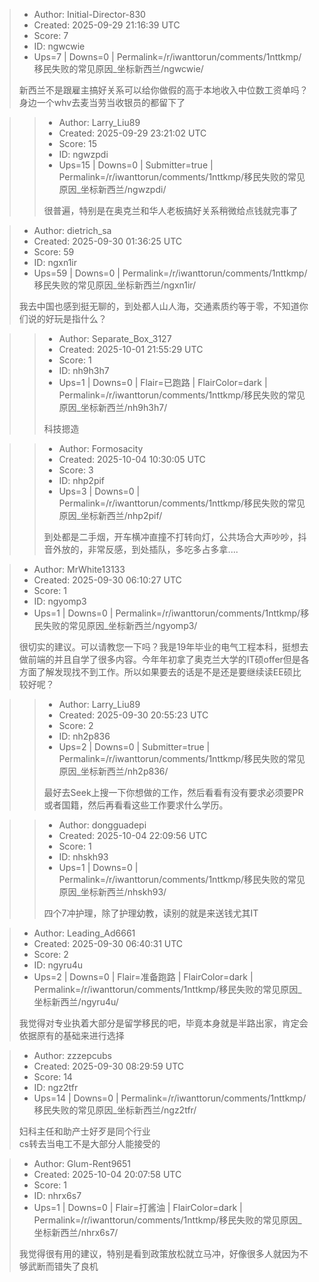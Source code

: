 > - Author: Initial-Director-830
> - Created: 2025-09-29 21:16:39 UTC
> - Score: 7
> - ID: ngwcwie
> - Ups=7 | Downs=0 | Permalink=/r/iwanttorun/comments/1nttkmp/移民失败的常见原因_坐标新西兰/ngwcwie/
>
> 新西兰不是跟雇主搞好关系可以给你做假的高于本地收入中位数工资单吗？ 身边一个whv去麦当劳当收银员的都留下了

>> - Author: Larry_Liu89
>> - Created: 2025-09-29 23:21:02 UTC
>> - Score: 15
>> - ID: ngwzpdi
>> - Ups=15 | Downs=0 | Submitter=true | Permalink=/r/iwanttorun/comments/1nttkmp/移民失败的常见原因_坐标新西兰/ngwzpdi/
>>
>> 很普遍，特别是在奥克兰和华人老板搞好关系稍微给点钱就完事了

> - Author: dietrich_sa
> - Created: 2025-09-30 01:36:25 UTC
> - Score: 59
> - ID: ngxn1ir
> - Ups=59 | Downs=0 | Permalink=/r/iwanttorun/comments/1nttkmp/移民失败的常见原因_坐标新西兰/ngxn1ir/
>
> 我去中国也感到挺无聊的，到处都人山人海，交通素质约等于零，不知道你们说的好玩是指什么？

>> - Author: Separate_Box_3127
>> - Created: 2025-10-01 21:55:29 UTC
>> - Score: 1
>> - ID: nh9h3h7
>> - Ups=1 | Downs=0 | Flair=已跑路 | FlairColor=dark | Permalink=/r/iwanttorun/comments/1nttkmp/移民失败的常见原因_坐标新西兰/nh9h3h7/
>>
>> 科技摁造

>> - Author: Formosacity
>> - Created: 2025-10-04 10:30:05 UTC
>> - Score: 3
>> - ID: nhp2pif
>> - Ups=3 | Downs=0 | Permalink=/r/iwanttorun/comments/1nttkmp/移民失败的常见原因_坐标新西兰/nhp2pif/
>>
>> 到处都是二手烟，开车横冲直撞不打转向灯，公共场合大声吵吵，抖音外放的，非常反感，到处插队，多吃多占多拿....

> - Author: MrWhite13133
> - Created: 2025-09-30 06:10:27 UTC
> - Score: 1
> - ID: ngyomp3
> - Ups=1 | Downs=0 | Permalink=/r/iwanttorun/comments/1nttkmp/移民失败的常见原因_坐标新西兰/ngyomp3/
>
> 很切实的建议。可以请教您一下吗？我是19年毕业的电气工程本科，挺想去做前端的并且自学了很多内容。今年年初拿了奥克兰大学的IT硕offer但是各方面了解发现找不到工作。所以如果要去的话是不是还是要继续读EE硕比较好呢？

>> - Author: Larry_Liu89
>> - Created: 2025-09-30 20:55:23 UTC
>> - Score: 2
>> - ID: nh2p836
>> - Ups=2 | Downs=0 | Submitter=true | Permalink=/r/iwanttorun/comments/1nttkmp/移民失败的常见原因_坐标新西兰/nh2p836/
>>
>> 最好去Seek上搜一下你想做的工作，然后看看有没有要求必须要PR或者国籍，然后再看看这些工作要求什么学历。

>> - Author: dongguadepi
>> - Created: 2025-10-04 22:09:56 UTC
>> - Score: 1
>> - ID: nhskh93
>> - Ups=1 | Downs=0 | Permalink=/r/iwanttorun/comments/1nttkmp/移民失败的常见原因_坐标新西兰/nhskh93/
>>
>> 四个7冲护理，除了护理幼教，读别的就是来送钱尤其IT

> - Author: Leading_Ad6661
> - Created: 2025-09-30 06:40:31 UTC
> - Score: 2
> - ID: ngyru4u
> - Ups=2 | Downs=0 | Flair=准备跑路 | FlairColor=dark | Permalink=/r/iwanttorun/comments/1nttkmp/移民失败的常见原因_坐标新西兰/ngyru4u/
>
> 我觉得对专业执着大部分是留学移民的吧，毕竟本身就是半路出家，肯定会依据原有的基础来进行选择

> - Author: zzzepcubs
> - Created: 2025-09-30 08:29:59 UTC
> - Score: 14
> - ID: ngz2tfr
> - Ups=14 | Downs=0 | Permalink=/r/iwanttorun/comments/1nttkmp/移民失败的常见原因_坐标新西兰/ngz2tfr/
>
> 妇科主任和助产士好歹是同个行业   
> cs转去当电工不是大部分人能接受的

> - Author: Glum-Rent9651
> - Created: 2025-10-04 20:07:58 UTC
> - Score: 1
> - ID: nhrx6s7
> - Ups=1 | Downs=0 | Flair=打酱油 | FlairColor=dark | Permalink=/r/iwanttorun/comments/1nttkmp/移民失败的常见原因_坐标新西兰/nhrx6s7/
>
> 我觉得很有用的建议，特别是看到政策放松就立马冲，好像很多人就因为不够武断而错失了良机
